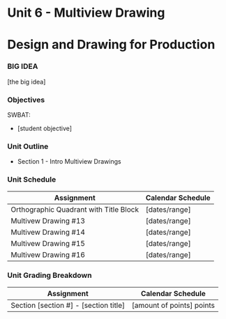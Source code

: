 # Unit 6 - Multiview Drawing

# Design and Drawing for Production

### BIG IDEA

[the big idea]

### Objectives

SWBAT:

- [student objective]

### Unit Outline

- Section 1 - Intro Multiview Drawings

### Unit Schedule

| Assignment  | Calendar Schedule |
| ------------- | ------------- |
| Orthographic Quadrant with Title Block  | [dates/range]   |
| Multivew Drawing #13  | [dates/range]   |
| Multivew Drawing #14  | [dates/range]   |
| Multivew Drawing #15  | [dates/range]   |
| Multivew Drawing #16  | [dates/range]   |



### Unit Grading Breakdown

| Assignment  | Calendar Schedule |
| ------------- | ------------- |
| Section [section #] - [section title]  | [amount of points] points   |
